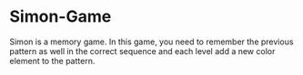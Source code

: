 # Simon-Game
Simon is a memory game. In this game, you need to remember the previous pattern as well in the correct sequence and each level add a new color element to the pattern. 
